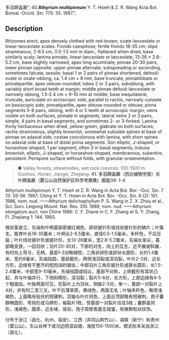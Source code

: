 多羽蹄盖蕨",
40.**Athyrium multipinnum** Y. T. Hsieh & Z. R. Wang Acta Bot. Boreal.-Occid. Sin. 7(1): 55. 1987.",

## Description
Rhizomes erect, apex densely clothed with red-brown, ovate-lanceolate or linear-lanceolate scales. Fronds caespitose; fertile fronds 18-35 cm; stipe stramineous, 2-6.5 cm, 0.5-1.5 mm in diam., flattened when dried, base similarly scaly; lamina pinnate, linear-lanceolate or lanceolate, 13-26 × 2.8-5.2 cm, base slightly narrowed, apex long acuminate; pinnae 20-30 pairs, lower pinnae opposite, upper pinnae alternate, subspreading or ascending, sometimes falcate, sessile; basal 1 or 2 pairs of pinnae shortened, deltoid-ovate or ovate-oblong, ca. 1.4 cm × 8 mm, base truncate, pinnatilobate or pinnatipartite, apex obtuse-rounded; lobes 2 or 3 pairs, suboblong, with variably short broad teeth at margin; middle pinnae deltoid-lanceolate or narrowly oblong, 1.5-2.4 cm × 9-10 mm at middle, base inequilateral, truncate, auriculate on acroscopic side, parallel to rachis, narrowly cuneate on basiscopic side, pinnatipartite, apex obtuse-rounded or obtuse; pinna segments 5-8 pairs, oblong, with 4 or 5 teeth at acroscopic margin; veins visible on both surfaces, pinnate in segments, lateral veins 2 or 3 pairs, simple, 4 pairs in basal segments, and sometimes 2- or 3-forked. Lamina thinly herbaceous when dried, yellow-green, glabrate on both surfaces; rachis stramineous, slightly brownish, somewhat subulate spines at base of pinnae on adaxial side, costae concolorous with lamina, with short spines on adaxial side at base of distal pinna segments. Sori elliptic, J-shaped, or horseshoe-shaped, 1 per segment, often 3 in basal segments; indusia brownish, elliptic, J-shaped, or horseshoe-shaped, membranous, subentire, persistent. Perispore surface without folds, with granular ornamentation.

> ● Valley forests, streamsides, wet rock crevices; 100-1500 m. Guizhou, Hunan, Jiangxi, Zhejiang.
**41. 多羽蹄盖蕨（西北植物学报）长叶蹄盖蕨（雷公山自然保护区科学考察集）图版39: 1-4**

Athyrium multipinnum Y. T. Hsieh et Z. R. Wang in Acta Bot. Bor. -Occ. Sin. 7 (1): 55-56. 1987; Ching et Y. T. Hsien in Acta Bot. Bor. -Occ. Sin. 6 (2): 101. 1986, nom. nud. ——Athyrium dolichophyllum P. S. Wang in Z. X. Zhou et al., Sci. Surv. Leigong Mount. Nat. Res. 310. 1989, nom. nud. ——Athyrium elongatum auct. non Chine 1986: C. F. Zhane in C. F. Zhang et S. Y. Zhang, Fl. Zhejiang 1: 144. 1993.

根状茎直立，先端和叶柄基部密被红褐色、卵状披针形或线状披针形的鳞片；叶簇生。能育叶长18-35厘米；叶柄长2-6.5厘米，直径0.5-1.5毫米，禾秆色，干后压扁；叶片线状披针形或披针形，长13-26厘米，宽2.8-5.2厘米，先端长渐尖，基部略变狭，一回羽状；羽片20-30对，下部的对生，向上的互生，近平展或斜展，有时向上弯弓，无柄，基部1-2对略缩短，三角状卵形或卵状长圆形，长约1.4厘米，宽约8毫米，先端钝圆，基部截形，两侧浅羽裂或深羽裂，叶片2-3对，近长方形，边缘有不整齐的短而阔的锯齿；中部羽片三角形披针形或狭长圆形，长1.5-2.4厘米，中部宽9-10毫米，先端钝圆或钝尖，基部不对称，上侧截形有耳状凸起，并与叶轴并行，下侧斜楔形，深羽裂；裂片5-8对，长方形，上部边缘有4-5个粗锯齿。叶脉两面可见，在裂片上为羽状，侧脉2-3对，单一，基部一对裂片上4对，并有时二至三叉。叶干后薄草质，黄绿色，两面无毛；叶轴禾秆色，略带浅褐色，上面略有贴伏的短硬刺，羽轴与叶片同色，上面近顶部略有短硬刺。孢子囊群椭圆形、弯钩形或马蹄形，每裂片1枚，但基部一对裂片往往3枚；囊群盖同形，浅褐色，膜质，近全缘，宿存。孢子周壁表面无褶皱，有微颗粒状纹饰。

分布于浙江（昌化、杭州、临安）、江西（井冈山荆竹山）、湖南（新宁）和贵州（雷公山）。生山谷林下或沟边阴湿岩缝，海拔150-1500米。模式标本采自浙江（昌化）。
